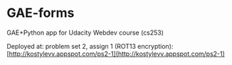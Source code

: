 GAE-forms
=========

GAE+Python app for Udacity Webdev course (cs253)

Deployed at:
problem set 2, assign 1 (ROT13 encryption): [http://kostylevv.appspot.com/ps2-1](http://kostylevv.appspot.com/ps2-1)
